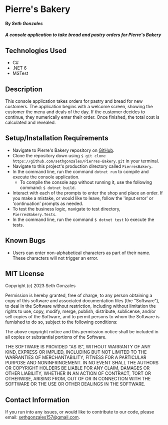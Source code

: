 # Pierre's Bakery

#### By _Seth Gonzales_

#### _A console application to take bread and pastry orders for Pierre's Bakery_

## Technologies Used

* C#
* .NET 6
* MSTest

## Description

This console application takes orders for pastry and bread for new customers. The application begins with a welcome screen, showing the customer the menu and deals of the day. If the customer decides to continue, they numerically enter their order. Once finished, the total cost is calculated and revealed. 

## Setup/Installation Requirements

* Navigate to Pierre's Bakery repository on [GitHub](https://github.com/sethgonzales/Pierres-Bakery).
* Clone the repository down using `$ git clone https://github.com/sethgonzales/Pierres-Bakery.git` in your terminal.
* Navigate to this project's production directory called `PierresBakery`.
* In the command line, run the command `dotnet run` to compile and execute the console application. 
   * To compile the console app without running it, use the following command: `$ dotnet build`.
* Interact with each of the prompts to enter the shop and place an order. If you make a mistake, or would like to leave, follow the 'input error' or 'continuation' prompts as needed.
* To test the business logic, navigate to test directory, `PierresBakery.Tests`.
* In the command line, run the command `$ dotnet test` to execute the tests.

## Known Bugs

* Users can enter non-alphabetical characters as part of their name. These characters will not trigger an error.

## MIT License

Copyright (c) 2023 Seth Gonzales

Permission is hereby granted, free of charge, to any person obtaining a copy
of this software and associated documentation files (the "Software"), to deal
in the Software without restriction, including without limitation the rights
to use, copy, modify, merge, publish, distribute, sublicense, and/or sell
copies of the Software, and to permit persons to whom the Software is
furnished to do so, subject to the following conditions:

The above copyright notice and this permission notice shall be included in all
copies or substantial portions of the Software.

THE SOFTWARE IS PROVIDED "AS IS", WITHOUT WARRANTY OF ANY KIND, EXPRESS OR
IMPLIED, INCLUDING BUT NOT LIMITED TO THE WARRANTIES OF MERCHANTABILITY,
FITNESS FOR A PARTICULAR PURPOSE AND NONINFRINGEMENT. IN NO EVENT SHALL THE
AUTHORS OR COPYRIGHT HOLDERS BE LIABLE FOR ANY CLAIM, DAMAGES OR OTHER
LIABILITY, WHETHER IN AN ACTION OF CONTRACT, TORT OR OTHERWISE, ARISING FROM,
OUT OF OR IN CONNECTION WITH THE SOFTWARE OR THE USE OR OTHER DEALINGS IN THE
SOFTWARE.

## Contact Information

If you run into any issues, or would like to contribute to our code, please email: sethgonzales157@gmail.com.
